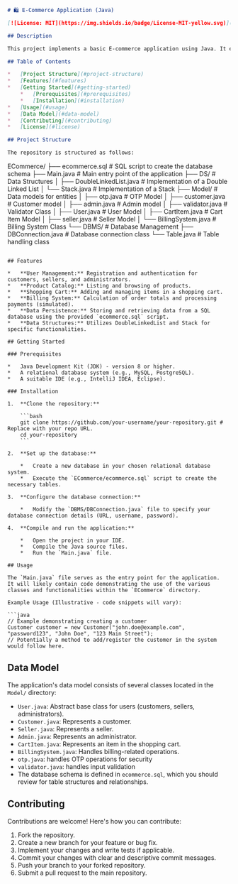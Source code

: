 ```markdown
# 🛍️ E-Commerce Application (Java)

[![License: MIT](https://img.shields.io/badge/License-MIT-yellow.svg)](https://opensource.org/licenses/MIT)

## Description

This project implements a basic E-commerce application using Java. It encompasses fundamental features such as user management (customers, sellers, admins), product catalog, shopping cart, billing system, and data persistence using SQL.  The application demonstrates object-oriented programming principles and utilizes data structures like DoubleLinkedList and Stack, and uses SQL to persist data.

## Table of Contents

*   [Project Structure](#project-structure)
*   [Features](#features)
*   [Getting Started](#getting-started)
    *   [Prerequisites](#prerequisites)
    *   [Installation](#installation)
*   [Usage](#usage)
*   [Data Model](#data-model)
*   [Contributing](#contributing)
*   [License](#license)

## Project Structure

The repository is structured as follows:

```
ECommerce/
├── ecommerce.sql               # SQL script to create the database schema
├── Main.java                   # Main entry point of the application
├── DS/                         # Data Structures
│   ├── DoubleLinkedList.java   # Implementation of a Double Linked List
│   └── Stack.java              # Implementation of a Stack
├── Model/                      # Data models for entities
│   ├── otp.java               # OTP Model
│   ├── customer.java           # Customer model
│   ├── admin.java              # Admin model
│   ├── validator.java          # Validator Class
│   ├── User.java               # User Model
│   ├── CartItem.java           # Cart Item Model
│   ├── seller.java             # Seller Model
│   └── BillingSystem.java     # Billing System Class
└── DBMS/                       # Database Management
    ├── DBConnection.java       # Database connection class
    └── Table.java              # Table handling class
```

## Features

*   **User Management:** Registration and authentication for customers, sellers, and administrators.
*   **Product Catalog:** Listing and browsing of products.
*   **Shopping Cart:** Adding and managing items in a shopping cart.
*   **Billing System:** Calculation of order totals and processing payments (simulated).
*   **Data Persistence:** Storing and retrieving data from a SQL database using the provided `ecommerce.sql` script.
*   **Data Structures:** Utilizes DoubleLinkedList and Stack for specific functionalities.

## Getting Started

### Prerequisites

*   Java Development Kit (JDK) - version 8 or higher.
*   A relational database system (e.g., MySQL, PostgreSQL).
*   A suitable IDE (e.g., IntelliJ IDEA, Eclipse).

### Installation

1.  **Clone the repository:**

    ```bash
    git clone https://github.com/your-username/your-repository.git # Replace with your repo URL.
    cd your-repository
    ```

2.  **Set up the database:**

    *   Create a new database in your chosen relational database system.
    *   Execute the `ECommerce/ecommerce.sql` script to create the necessary tables.

3.  **Configure the database connection:**

    *   Modify the `DBMS/DBConnection.java` file to specify your database connection details (URL, username, password).

4.  **Compile and run the application:**

    *   Open the project in your IDE.
    *   Compile the Java source files.
    *   Run the `Main.java` file.

## Usage

The `Main.java` file serves as the entry point for the application.  It will likely contain code demonstrating the use of the various classes and functionalities within the `ECommerce` directory.

Example Usage (Illustrative - code snippets will vary):

```java
// Example demonstrating creating a customer
Customer customer = new Customer("john.doe@example.com", "password123", "John Doe", "123 Main Street");
// Potentially a method to add/register the customer in the system would follow here.
```

## Data Model

The application's data model consists of several classes located in the `Model/` directory:

*   `User.java`: Abstract base class for users (customers, sellers, administrators).
*   `Customer.java`: Represents a customer.
*   `Seller.java`: Represents a seller.
*   `Admin.java`: Represents an administrator.
*   `CartItem.java`: Represents an item in the shopping cart.
*   `BillingSystem.java`: Handles billing-related operations.
*   `otp.java`: handles OTP operations for security
*   `validator.java`: handles input validation
* The database schema is defined in `ecommerce.sql`, which you should review for table structures and relationships.

## Contributing

Contributions are welcome! Here's how you can contribute:

1.  Fork the repository.
2.  Create a new branch for your feature or bug fix.
3.  Implement your changes and write tests if applicable.
4.  Commit your changes with clear and descriptive commit messages.
5.  Push your branch to your forked repository.
6.  Submit a pull request to the main repository.
